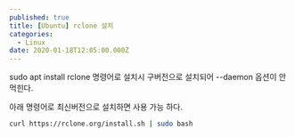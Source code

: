 ```yaml
---
published: true
title: [Ubuntu] rclone 설치
categories:
  - Linux
date: 2020-01-18T12:05:00.000Z
---
```


sudo apt install rclone 명령어로 설치시 구버전으로 설치되어 --daemon 옵션이 안먹힌다.

아래 명령어로 최신버전으로 설치하면 사용 가능 하다.

```bash
curl https://rclone.org/install.sh | sudo bash
```